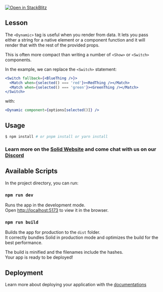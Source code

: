 [![Open in StackBlitz](https://developer.stackblitz.com/img/open_in_stackblitz.svg)](https://stackblitz.com/github/edivados/solid-tutorials/tree/main/tutorials/flow_dynamic?file=src/main.jsx)

## Lesson

The `<Dynamic>` tag is useful when you render from data. It lets you pass either a string for a native element or a component function and it will render that with the rest of the provided props.

This is often more compact than writing a number of `<Show>` or `<Switch>` components.

In the example, we can replace the `<Switch>` statement:

```jsx
<Switch fallback={<BlueThing />}>
  <Match when={selected() === 'red'}><RedThing /></Match>
  <Match when={selected() === 'green'}><GreenThing /></Match>
</Switch>
```

with:

```jsx
<Dynamic component={options[selected()]} />
```


## Usage

```bash
$ npm install # or pnpm install or yarn install
```

### Learn more on the [Solid Website](https://solidjs.com) and come chat with us on our [Discord](https://discord.com/invite/solidjs)

## Available Scripts

In the project directory, you can run:

### `npm run dev`

Runs the app in the development mode.<br>
Open [http://localhost:5173](http://localhost:5173) to view it in the browser.

### `npm run build`

Builds the app for production to the `dist` folder.<br>
It correctly bundles Solid in production mode and optimizes the build for the best performance.

The build is minified and the filenames include the hashes.<br>
Your app is ready to be deployed!

## Deployment

Learn more about deploying your application with the [documentations](https://vite.dev/guide/static-deploy.html)
